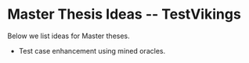 # Master Thesis Ideas -- TestVikings

Below we list ideas for Master theses.

- Test case enhancement using mined oracles.
